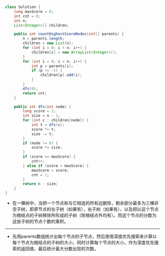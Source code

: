 
```java
class Solution {
    long maxScore = 0;
    int cnt = 0;
    int n;
    List<Integer>[] children;

    public int countHighestScoreNodes(int[] parents) {
        n = parents.length;
        children = new List[n];
        for (int i = 0; i < n; i++) {
            children[i] = new ArrayList<Integer>();
        }
        for (int i = 0; i < n; i++) {
            int p = parents[i];
            if (p != -1) {
                children[p].add(i);
            }
        }
        dfs(0);
        return cnt;
    }

    public int dfs(int node) {
        long score = 1;
        int size = n - 1;
        for (int c : children[node]) {
            int t = dfs(c);
            score *= t;
            size -= t;
        }
        if (node != 0) {
            score *= size;
        }
        if (score == maxScore) {
            cnt++;
        } else if (score > maxScore) {
            maxScore = score;
            cnt = 1;
        }
        return n - size;
    }
}
```

- 在一棵树中，当把一个节点和与它相连的所有边删除，剩余部分最多为三棵非空子树，即原节点的左子树（如果有），右子树（如果有），以及把以这个节点为根结点的子树移除所形成的子树（除根结点外均有）。而这个节点的分数为这些子树的节点个数的乘积。
---
- 先用parents数组统计出每个节点的子节点，然后使用深度优先搜索来计算以每个节点为根结点的子树的大小，同时计算每个节点的大小，作为深度优先搜索的返回值，最后统计最大分数出现的次数。
